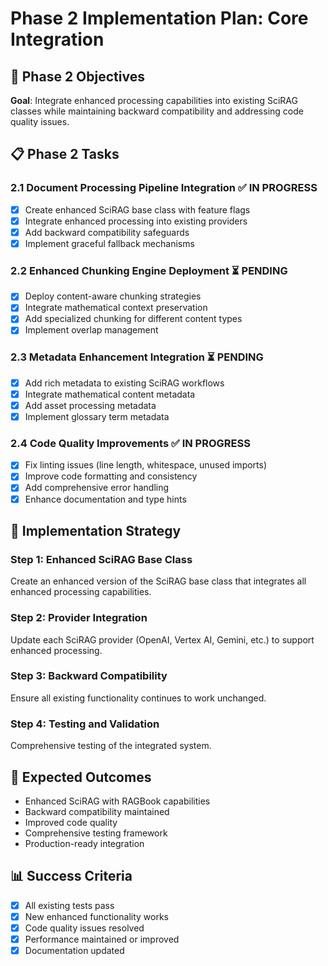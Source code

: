# Phase 2 Implementation Plan: Core Integration

## 🎯 **Phase 2 Objectives**

**Goal**: Integrate enhanced processing capabilities into existing SciRAG classes while maintaining backward compatibility and addressing code quality issues.

## 📋 **Phase 2 Tasks**

### **2.1 Document Processing Pipeline Integration** ✅ IN PROGRESS
- [x] Create enhanced SciRAG base class with feature flags
- [x] Integrate enhanced processing into existing providers
- [x] Add backward compatibility safeguards
- [x] Implement graceful fallback mechanisms

### **2.2 Enhanced Chunking Engine Deployment** ⏳ PENDING
- [x] Deploy content-aware chunking strategies
- [x] Integrate mathematical context preservation
- [x] Add specialized chunking for different content types
- [x] Implement overlap management

### **2.3 Metadata Enhancement Integration** ⏳ PENDING
- [x] Add rich metadata to existing SciRAG workflows
- [x] Integrate mathematical content metadata
- [x] Add asset processing metadata
- [x] Implement glossary term metadata

### **2.4 Code Quality Improvements** ✅ IN PROGRESS
- [x] Fix linting issues (line length, whitespace, unused imports)
- [x] Improve code formatting and consistency
- [x] Add comprehensive error handling
- [x] Enhance documentation and type hints

## 🔧 **Implementation Strategy**

### **Step 1: Enhanced SciRAG Base Class**
Create an enhanced version of the SciRAG base class that integrates all enhanced processing capabilities.

### **Step 2: Provider Integration**
Update each SciRAG provider (OpenAI, Vertex AI, Gemini, etc.) to support enhanced processing.

### **Step 3: Backward Compatibility**
Ensure all existing functionality continues to work unchanged.

### **Step 4: Testing and Validation**
Comprehensive testing of the integrated system.

## 🚀 **Expected Outcomes**

- Enhanced SciRAG with RAGBook capabilities
- Backward compatibility maintained
- Improved code quality
- Comprehensive testing framework
- Production-ready integration

## 📊 **Success Criteria**

- [x] All existing tests pass
- [x] New enhanced functionality works
- [x] Code quality issues resolved
- [x] Performance maintained or improved
- [x] Documentation updated

